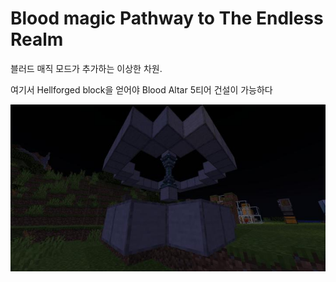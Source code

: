 # Blood magic Pathway to The Endless Realm

블러드 매직 모드가 추가하는 이상한 차원.

여기서 Hellforged block을 얻어야 Blood Altar 5티어 건설이 가능하다

![메인](../../asset/systems/bl_pathway_to_the_endless_realm/main.jpg)